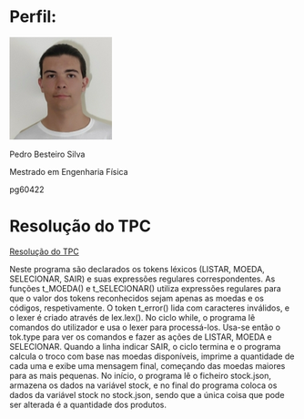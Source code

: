 
# Perfil:

![](../profile%20um.png)

Pedro Besteiro Silva

Mestrado em Engenharia Física

pg60422

# Resolução do TPC


[Resolução do TPC](./programa.py)


Neste programa são declarados os tokens léxicos (LISTAR, MOEDA, SELECIONAR, SAIR) e suas expressões regulares correspondentes. As funções t_MOEDA() e t_SELECIONAR() utiliza expressões regulares para que o valor dos tokens reconhecidos sejam apenas as moedas e os códigos, respetivamente. O token t_error() lida com caracteres inválidos, e o lexer é criado através de lex.lex().
No ciclo while, o programa lê comandos do utilizador e usa o lexer para processá-los. Usa-se então o tok.type para ver os comandos e fazer as ações de LISTAR, MOEDA e SELECIONAR.
Quando a linha indicar SAIR, o ciclo termina e o programa calcula o troco com base nas moedas disponíveis, imprime a quantidade de cada uma e exibe uma mensagem final, começando das moedas maiores para as mais pequenas.
No início, o programa lê o ficheiro stock.json, armazena os dados na variável stock, e no final do programa coloca os dados da variável stock no stock.json, sendo que a única coisa que pode ser alterada é a quantidade dos produtos. 

